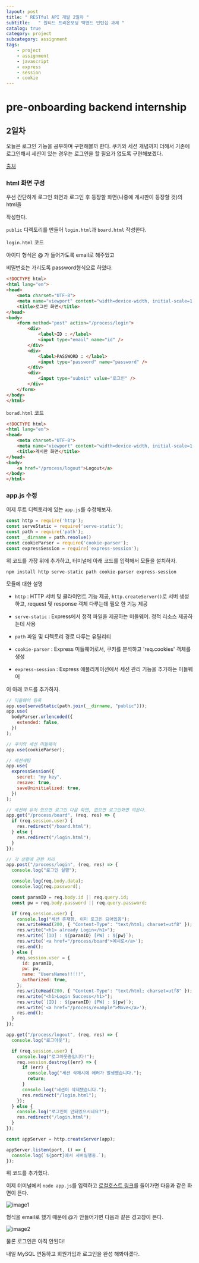 ```yaml
---
layout: post
title: " RESTful API 개발 2일차 "
subtitle:   " 원티드 프리온보딩 백엔드 인턴십 과제 "
catalog: true
category: project
subcategory: assignment
tags:
    - project
    - assignment
    - javascript
    - express
    - session
    - cookie
---
```


# pre-onboarding backend internship

## 2일차

오늘은 로그인 기능을 공부하며 구현해볼까 한다. 쿠키와 세션 개념까지 더해서 기존에 로그인해서 세션이 있는 경우는 로그인을 할 필요가 없도록 구현해보겠다.

[출처](https://velog.io/@sjy0917/express.js-login) 

### html 화면 구성

우선 간단하게 로그인 화면과 로그인 후 등장할 화면(나중에 게시판이 등장할 것)의 html을

작성한다.

`public` 디렉토리를 만들어 `login.html`과 `board.html` 작성한다.

`login.html` 코드

아이디 형식은 @ 가 들어가도록 email로 해주었고

비밀번호는 가리도록 password형식으로 하였다.

```html
<!DOCTYPE html>
<html lang="en">
<head>
    <meta charset="UTF-8">
    <meta name="viewport" content="width=device-width, initial-scale=1.0">
    <title>로그인 화면</title>
</head>
<body>
    <form method="post" action="/process/login">
        <div>
            <label>ID : </label>
            <input type="email" name="id" />
        </div>
        <div>
            <label>PASSWORD : </label>
            <input type="password" name="password" />
        </div>
        <div>
            <input type="submit" value="로그인" />
        </div>
    </form>
</body>
</html>

```

`borad.html` 코드

```html
<!DOCTYPE html>
<html lang="en">
<head>
    <meta charset="UTF-8">
    <meta name="viewport" content="width=device-width, initial-scale=1.0">
    <title>게시판 화면</title>
</head>
<body>
    <a href="/process/logout">Logout</a>
</body>
</html>
```

### app.js 수정

이제 루트 디렉토리에 있는 `app.js`를 수정해보자.

```javascript
const http = require('http');
const serveStatic = require('serve-static');
const path = require('path');
const __dirname = path.resolve()
const cookieParser = require('cookie-parser');
const expressSession = require('express-session');
```

위 코드를 가장 위에 추가하고, 터미널에 아래 코드를 입력해서 모듈을 설치하자.

`npm install http serve-static path cookie-parser express-session`

모듈에 대한 설명

- `http` : HTTP 서버 및 클라이언트 기능 제공, `http.createServer()`로 서버 생성하고, request 및 response 객체 다루는데 필요 한 기능 제공

- `serve-static` : Express에서 정적 파일을 제공하는 미들웨어. 정적 리소스 제공하는데 사용
- `path` 파일 및 디렉토리 경로 다루는 유틸리티
- `cookie-parser` : Express 미들웨어로서, 쿠키를 분석하고 'req.cookies' 객체를 생성
- `express-session` : Express 애플리케이션에서 세션 관리 기능을 추가하는 미들웨어

이 아래 코드를 추가하자.

```javascript
// 미들웨어 등록
app.use(serveStatic(path.join(__dirname, "public")));
app.use(
  bodyParser.urlencoded({
    extended: false,
  })
);

// 쿠키와 세션 미들웨어
app.use(cookieParser);

// 세션세팅
app.use(
  expressSession({
    secret: "my key",
    resave: true,
    saveUninitialized: true,
  })
);

// 세션에 유저 있으면 로그인 다음 화면, 없으면 로그인화면 띄운다.
app.get("/process/board", (req, res) => {
  if (req.session.user) {
    res.redirect("/board.html");
  } else {
    res.redirect("/login.html");
  }
});

// 각 상황에 관한 처리
app.post("/process/login", (req, res) => {
  console.log("로그인 실행");

  console.log(req.body.data);
  console.log(req.password);

  const paramID = req.body.id || req.query.id;
  const pw = req.body.password || req.query.password;

  if (req.session.user) {
    console.log("세션 존재함. 이미 로그인 되어있음");
    res.writeHead(200, { "Content-Type": "text/html; charset=utf8" });
    res.write("<h1> already Login</h1>");
    res.write(`[ID] : ${paramID} [PW] : ${pw}`);
    res.write('<a href="/process/board">예시로</a>');
    res.end();
  } else {
    req.session.user = {
      id: paramID,
      pw: pw,
      name: "UsersNames!!!!!",
      authorized: true,
    };
    res.writeHead(200, { "Content-Type": "text/html; charset=utf8" });
    res.write("<h1>Login Success</h1>");
    res.write(`[ID] : ${paramID} [PW] : ${pw}`);
    res.write('<a href="/process/example">Move</a>');
    res.end();
  }
});

app.get("/process/logout", (req, res) => {
  console.log("로그아웃");

  if (req.session.user) {
    console.log("로그아웃중입니다!");
    req.session.destroy((err) => {
      if (err) {
        console.log("세션 삭제시에 에러가 발생했습니다.");
        return;
      }
      console.log("세션이 삭제됐습니다.");
      res.redirect("/login.html");
    });
  } else {
    console.log("로그인이 안돼있으시네요?");
    res.redirect("/login.html");
  }
});

const appServer = http.createServer(app);

appServer.listen(port, () => {
  console.log(`${port}에서 서버실행중.`);
});
```

위 코드를 추가했다.



이제 터미널에서 `node app.js`를 입력하고 [로컬호스트 링크](http://localhost:3001/login.html)를 들어가면 다음과 같은 화면이 뜬다.

![image1](https://github.com/junsoopooh/junsoopooh.github.io/blob/master/img/assignment0803_1.png?raw=true)

형식을 email로 했기 때문에 @가 안들어가면 다음과 같은 경고창이 뜬다.

![image2](https://github.com/junsoopooh/junsoopooh.github.io/blob/master/img/assignment0803_2.png?raw=true)



물론 로그인은 아직 안된다!

내일 MySQL 연동하고 회원가입과 로그인을 완성 해봐야겠다.

